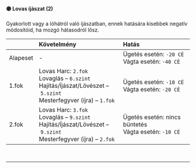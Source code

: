 #### 🟣 Lovas íjászat (2)

Gyakorlott vagy a lóhátról való íjászatban, ennek hatására kisebbek negatív módosítóid, ha mozgó hátasodról lősz.

| |  Követelmény | Hatás  |
| :----------- | :----------- | :----------- |
| Alapeset| - | Ügetés esetén: `-20 CÉ`<br />Vágta esetén: `-40 CÉ` |
| 1.fok | Lovas Harc:&nbsp;`2.fok`<br />Lovaglás&nbsp;–&nbsp;`6.szint`<br />Hajítás/Íjászat/Lövészet&nbsp;–&nbsp;`5.szint`<br />Mesterfegyver (íjra)&nbsp;–&nbsp;`1.fok` | Ügetés esetén: `-10 CÉ`<br />Vágta esetén: `-20 CÉ` |
| 2.fok | Lovas Harc:&nbsp;`3.fok`<br />Lovaglás&nbsp;–&nbsp;`9.szint`<br />Hajítás/Íjászat/Lövészet&nbsp;–&nbsp;`9.szint`<br />Mesterfegyver (íjra)&nbsp;–&nbsp;`2.fok` | Ügetés esetén: nincs büntetés<br />Vágta esetén: `-10 CÉ` |

<br />

---

